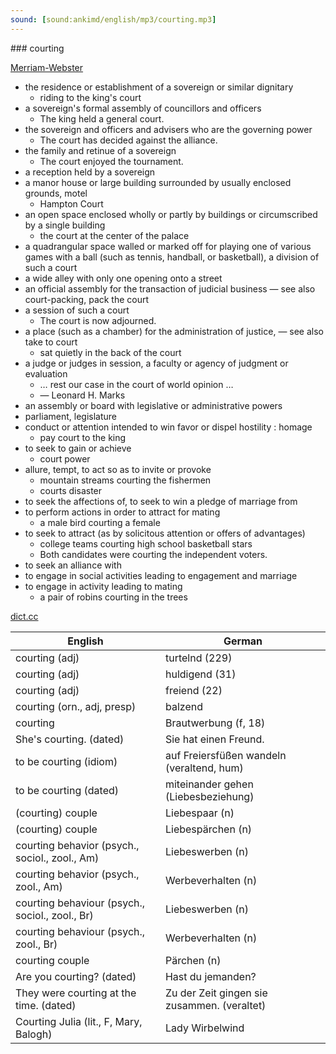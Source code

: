 ```yaml
---
sound: [sound:ankimd/english/mp3/courting.mp3]
---
```


\### courting

[Merriam-Webster](https://www.merriam-webster.com/dictionary/courting)

- the residence or establishment of a sovereign or similar dignitary
    - riding to the king's court
- a sovereign's formal assembly of councillors and officers
    - The king held a general court.
- the sovereign and officers and advisers who are the governing power
    - The court has decided against the alliance.
- the family and retinue of a sovereign
    - The court enjoyed the tournament.
- a reception held by a sovereign
- a manor house or large building surrounded by usually enclosed grounds, motel
    - Hampton Court
- an open space enclosed wholly or partly by buildings or circumscribed by a single building
    - the court at the center of the palace
- a quadrangular space walled or marked off for playing one of various games with a ball (such as tennis, handball, or basketball), a division of such a court
- a wide alley with only one opening onto a street
- an official assembly for the transaction of judicial business — see also court-packing, pack the court
- a session of such a court
    - The court is now adjourned.
- a place (such as a chamber) for the administration of justice, — see also take to court
    - sat quietly in the back of the court
- a judge or judges in session, a faculty or agency of judgment or evaluation
    - … rest our case in the court of world opinion …
    - — Leonard H. Marks
- an assembly or board with legislative or administrative powers
- parliament, legislature
- conduct or attention intended to win favor or dispel hostility : homage
    - pay court to the king
- to seek to gain or achieve
    - court power
- allure, tempt, to act so as to invite or provoke
    - mountain streams courting the fishermen
    - courts disaster
- to seek the affections of, to seek to win a pledge of marriage from
- to perform actions in order to attract for mating
    - a male bird courting a female
- to seek to attract (as by solicitous attention or offers of advantages)
    - college teams courting high school basketball stars
    - Both candidates were courting the independent voters.
- to seek an alliance with
- to engage in social activities leading to engagement and marriage
- to engage in activity leading to mating
    - a pair of robins courting in the trees

[dict.cc](https://www.dict.cc/courting)

| English        | German       |
| -------------- | ------------ |
| courting (adj) | turtelnd (229) |
| courting (adj) | huldigend (31) |
| courting (adj) | freiend (22) |
| courting (orn., adj, presp) | balzend |
| courting | Brautwerbung (f, 18) |
| She's courting. (dated) | Sie hat einen Freund. |
| to be courting (idiom) | auf Freiersfüßen wandeln (veraltend, hum) |
| to be courting (dated) | miteinander gehen (Liebesbeziehung) |
| (courting) couple | Liebespaar (n) |
| (courting) couple | Liebespärchen (n) |
| courting behavior (psych., sociol., zool., Am) | Liebeswerben (n) |
| courting behavior (psych., zool., Am) | Werbeverhalten (n) |
| courting behaviour (psych., sociol., zool., Br) | Liebeswerben (n) |
| courting behaviour (psych., zool., Br) | Werbeverhalten (n) |
| courting couple | Pärchen (n) |
| Are you courting? (dated) | Hast du jemanden? |
| They were courting at the time. (dated) | Zu der Zeit gingen sie zusammen. (veraltet) |
| Courting Julia (lit., F, Mary, Balogh) | Lady Wirbelwind |
